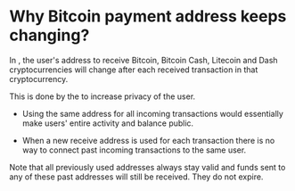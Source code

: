 # Why Bitcoin payment address keeps changing?

In , the user's address to receive Bitcoin, Bitcoin Cash, Litecoin and Dash cryptocurrencies will change after each received transaction in that cryptocurrency.

This is done by the to increase privacy of the user.

- Using the same address for all incoming transactions would essentially make users' entire activity and balance public.

- When a new receive address is used for each transaction there is no way to connect past incoming transactions to the same user.

Note that all previously used addresses always stay valid and funds sent to any of these past addresses will still be received. They do not expire.
